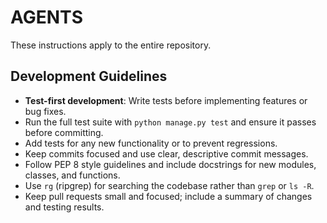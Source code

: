 # AGENTS

These instructions apply to the entire repository.

## Development Guidelines

- **Test-first development**: Write tests before implementing features or bug fixes.
- Run the full test suite with `python manage.py test` and ensure it passes before committing.
- Add tests for any new functionality or to prevent regressions.
- Keep commits focused and use clear, descriptive commit messages.
- Follow PEP 8 style guidelines and include docstrings for new modules, classes, and functions.
- Use `rg` (ripgrep) for searching the codebase rather than `grep` or `ls -R`.
- Keep pull requests small and focused; include a summary of changes and testing results.

